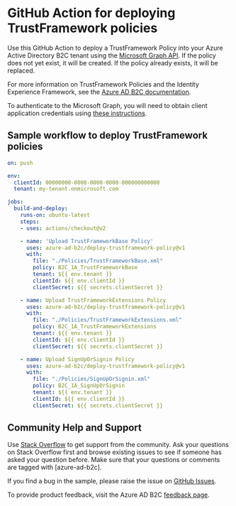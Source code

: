 # GitHub Action for deploying TrustFramework policies

Use this GitHub Action to deploy a TrustFramework Policy into your Azure Active Directory B2C tenant using the [Microsoft Graph API](https://docs.microsoft.com/en-us/graph/api/resources/trustframeworkpolicy?view=graph-rest-beta). If the policy does not yet exist, it will be created. If the policy already exists, it will be replaced.

For more information on TrustFramework Policies and the Identity Experience Framework, see the [Azure AD B2C documentation](https://docs.microsoft.com/en-us/azure/active-directory-b2c/custom-policy-overview).

To authenticate to the Microsoft Graph, you will need to obtain client application credentials using [these instructions](https://docs.microsoft.com/en-us/azure/active-directory-b2c/microsoft-graph-get-started).

## Sample workflow to deploy TrustFramework policies

```yaml
on: push

env:
  clientId: 00000000-0000-0000-0000-000000000000
  tenant: my-tenant.onmicrosoft.com

jobs:
  build-and-deploy:
    runs-on: ubuntu-latest
    steps:
    - uses: actions/checkout@v2

    - name: 'Upload TrustFrameworkBase Policy'
      uses: azure-ad-b2c/deploy-trustframework-policy@v1
      with:
        file: "./Policies/TrustFrameworkBase.xml"
        policy: B2C_1A_TrustFrameworkBase
        tenant: ${{ env.tenant }}
        clientId: ${{ env.clientId }}
        clientSecret: ${{ secrets.clientSecret }}

    - name: Upload TrustFrameworkExtensions Policy
      uses: azure-ad-b2c/deploy-trustframework-policy@v1
      with:
        file: "./Policies/TrustFrameworkExtensions.xml"
        policy: B2C_1A_TrustFrameworkExtensions
        tenant: ${{ env.tenant }}
        clientId: ${{ env.clientId }}
        clientSecret: ${{ secrets.clientSecret }}

    - name: Upload SignUpOrSignin Policy
      uses: azure-ad-b2c/deploy-trustframework-policy@v1
      with:
        file: "./Policies/SignUpOrSignin.xml"
        policy: B2C_1A_SignUpOrSignin
        tenant: ${{ env.tenant }}
        clientId: ${{ env.clientId }}
        clientSecret: ${{ secrets.clientSecret }}
```

## Community Help and Support
Use [Stack Overflow](https://stackoverflow.com/questions/tagged/azure-ad-b2c) to get support from the community. Ask your questions on Stack Overflow first and browse existing issues to see if someone has asked your question before. Make sure that your questions or comments are tagged with [azure-ad-b2c].

If you find a bug in the sample, please raise the issue on [GitHub Issues](https://github.com/azure-ad-b2c/deploy-trustframework-policy/issues).

To provide product feedback, visit the Azure AD B2C [feedback page](https://feedback.azure.com/forums/169401-azure-active-directory?category_id=160596).